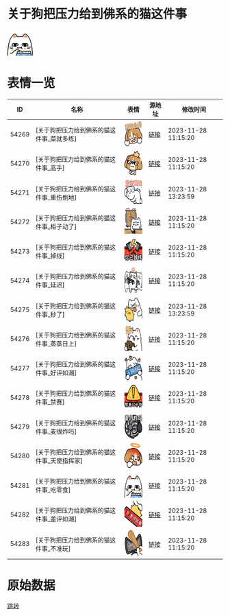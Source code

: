 # 关于狗把压力给到佛系的猫这件事

<img src="./cover.png" height="60" alt="cover" />

# 表情一览

|ID|名称|表情|源地址|修改时间|
|----|----|----|----|----|
|54269|[关于狗把压力给到佛系的猫这件事_菜就多练]|<img src="./pic/054269_%5B关于狗把压力给到佛系的猫这件事_菜就多练%5D.png" height="60" alt="菜就多练"/>|[链接](https://i0.hdslb.com/bfs/garb/bc20d9e987479531884d0a4690f5dc3b5d461dbc.png)|2023-11-28 11:15:20|
|54270|[关于狗把压力给到佛系的猫这件事_高手]|<img src="./pic/054270_%5B关于狗把压力给到佛系的猫这件事_高手%5D.png" height="60" alt="高手"/>|[链接](https://i0.hdslb.com/bfs/garb/aae8bb715364df7f73cc5f7fba580271e17a6cea.png)|2023-11-28 11:15:20|
|54271|[关于狗把压力给到佛系的猫这件事_重伤倒地]|<img src="./pic/054271_%5B关于狗把压力给到佛系的猫这件事_重伤倒地%5D.png" height="60" alt="重伤倒地"/>|[链接](https://i0.hdslb.com/bfs/garb/476f18ec589c9a6c0579f8f3ee58ebfd153150ca.png)|2023-11-28 13:23:59|
|54272|[关于狗把压力给到佛系的猫这件事_柜子动了]|<img src="./pic/054272_%5B关于狗把压力给到佛系的猫这件事_柜子动了%5D.png" height="60" alt="柜子动了"/>|[链接](https://i0.hdslb.com/bfs/garb/e37e160c027464fd491f31907d2e9e838cf590ab.png)|2023-11-28 11:15:20|
|54273|[关于狗把压力给到佛系的猫这件事_掉线]|<img src="./pic/054273_%5B关于狗把压力给到佛系的猫这件事_掉线%5D.png" height="60" alt="掉线"/>|[链接](https://i0.hdslb.com/bfs/garb/bdf766a1fefebe82efd07c57f26b46499a04916f.png)|2023-11-28 11:15:20|
|54274|[关于狗把压力给到佛系的猫这件事_延迟]|<img src="./pic/054274_%5B关于狗把压力给到佛系的猫这件事_延迟%5D.png" height="60" alt="延迟"/>|[链接](https://i0.hdslb.com/bfs/garb/4ae568c40d54f32916741cffe0a207a50b614546.png)|2023-11-28 11:15:20|
|54275|[关于狗把压力给到佛系的猫这件事_秒了]|<img src="./pic/054275_%5B关于狗把压力给到佛系的猫这件事_秒了%5D.png" height="60" alt="秒了"/>|[链接](https://i0.hdslb.com/bfs/garb/792847c2f681db3b0d5f8d446fcc62cd62ceeb99.png)|2023-11-28 13:23:59|
|54276|[关于狗把压力给到佛系的猫这件事_蒸蒸日上]|<img src="./pic/054276_%5B关于狗把压力给到佛系的猫这件事_蒸蒸日上%5D.png" height="60" alt="蒸蒸日上"/>|[链接](https://i0.hdslb.com/bfs/garb/2b83a297513064e4c3afe53208fe253b06ea8cb5.png)|2023-11-28 11:15:20|
|54277|[关于狗把压力给到佛系的猫这件事_好评如潮]|<img src="./pic/054277_%5B关于狗把压力给到佛系的猫这件事_好评如潮%5D.png" height="60" alt="好评如潮"/>|[链接](https://i0.hdslb.com/bfs/garb/ef8ac58e004e4911f0f4f9761c118c37074bc1d1.png)|2023-11-28 11:15:20|
|54278|[关于狗把压力给到佛系的猫这件事_禁赛]|<img src="./pic/054278_%5B关于狗把压力给到佛系的猫这件事_禁赛%5D.png" height="60" alt="禁赛"/>|[链接](https://i0.hdslb.com/bfs/garb/633511ec6176fb6ba6e907f451c7bf3b448ab6db.png)|2023-11-28 11:15:20|
|54279|[关于狗把压力给到佛系的猫这件事_麦很炸吗]|<img src="./pic/054279_%5B关于狗把压力给到佛系的猫这件事_麦很炸吗%5D.png" height="60" alt="麦很炸吗"/>|[链接](https://i0.hdslb.com/bfs/garb/a96e9cab54cd5c0d37c0fa9d2c857365b85f1023.png)|2023-11-28 11:15:20|
|54280|[关于狗把压力给到佛系的猫这件事_天使指挥家]|<img src="./pic/054280_%5B关于狗把压力给到佛系的猫这件事_天使指挥家%5D.png" height="60" alt="天使指挥家"/>|[链接](https://i0.hdslb.com/bfs/garb/15d04ccbe165c10aecdf60ea33ee138cf478fea1.png)|2023-11-28 11:15:20|
|54281|[关于狗把压力给到佛系的猫这件事_吃零食]|<img src="./pic/054281_%5B关于狗把压力给到佛系的猫这件事_吃零食%5D.png" height="60" alt="吃零食"/>|[链接](https://i0.hdslb.com/bfs/garb/e79a799f6ee25abeaddfba483abd8268ad16a97a.png)|2023-11-28 11:15:20|
|54282|[关于狗把压力给到佛系的猫这件事_差评如潮]|<img src="./pic/054282_%5B关于狗把压力给到佛系的猫这件事_差评如潮%5D.png" height="60" alt="差评如潮"/>|[链接](https://i0.hdslb.com/bfs/garb/1976ca203c3eefef835c58383e53aa24449f5e64.png)|2023-11-28 11:15:20|
|54283|[关于狗把压力给到佛系的猫这件事_不准玩]|<img src="./pic/054283_%5B关于狗把压力给到佛系的猫这件事_不准玩%5D.png" height="60" alt="不准玩"/>|[链接](https://i0.hdslb.com/bfs/garb/4c6737b0a46c86450c19f5b7de88aa6a066ac463.png)|2023-11-28 11:15:20|

# 原始数据

[跳转](./raw.json)

